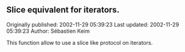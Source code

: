 ## Slice equivalent for iterators.

Originally published: 2002-11-29 05:39:23
Last updated: 2002-11-29 05:39:23
Author: Sébastien Keim

This function allow to use a slice like protocol on iterators.